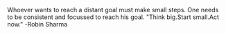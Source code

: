 Whoever wants to reach a distant goal must make small steps.
One needs to be consistent and focussed to reach his goal.
"Think big.Start small.Act now." -Robin Sharma